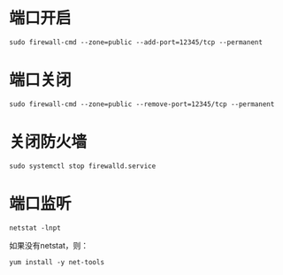 # 端口开启

```
sudo firewall-cmd --zone=public --add-port=12345/tcp --permanent
```

# 端口关闭

```
sudo firewall-cmd --zone=public --remove-port=12345/tcp --permanent
```

# 关闭防火墙

```
sudo systemctl stop firewalld.service
```

# 端口监听

```
netstat -lnpt
```

如果没有netstat，则：

```
yum install -y net-tools
```